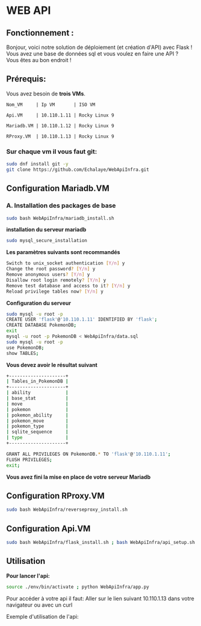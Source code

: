 # WEB API

## Fonctionnement :

Bonjour, voici notre solution de déploiement (et création d'API) avec Flask !  
Vous avez une base de données sql et vous voulez en faire une API ?  
Vous êtes au bon endroit !  

## Prérequis:

Vous avez besoin de **trois VMs**.

```
Nom_VM     | Ip VM       | ISO VM

Api.VM     | 10.110.1.11 | Rocky Linux 9

Mariadb.VM | 10.110.1.12 | Rocky Linux 9

RProxy.VM  | 10.110.1.13 | Rocky Linux 9
```

### Sur chaque vm il vous faut git:
```bash
sudo dnf install git -y  
git clone https://github.com/Echalaye/WebApiInfra.git  
```

## Configuration Mariadb.VM

### A. Installation des packages de base

```bash
sudo bash WebApiInfra/mariadb_install.sh
```

**installation du serveur mariadb**

```bash
sudo mysql_secure_installation
```
**Les paramètres suivants sont recommandés**
```bash
Switch to unix_socket authentication [Y/n] y
Change the root password? [Y/n] y
Remove anonymous users? [Y/n] y
Disallow root login remotely? [Y/n] y
Remove test database and access to it? [Y/n] y
Reload privilege tables now? [Y/n] y
```

**Configuration du serveur**

```bash
sudo mysql -u root -p  
CREATE USER 'flask'@'10.110.1.11' IDENTIFIED BY 'flask';  
CREATE DATABASE PokemonDB;
exit
mysql -u root -p PokemonDB < WebApiInfra/data.sql 
sudo mysql -u root -p  
use PokemonDB;
show TABLES;
```
**Vous devez avoir le résultat suivant**  
```bash
+---------------------+
| Tables_in_PokemonDB |
+---------------------+
| ability             |
| base_stat           |
| move                |
| pokemon             |
| pokemon_ability     |
| pokemon_move        |
| pokemon_type        |
| sqlite_sequence     |
| type                |
+---------------------+
```
```bash
GRANT ALL PRIVILEGES ON PokemonDB.* TO 'flask'@'10.110.1.11';
FLUSH PRIVILEGES;
exit;
```

**Vous avez fini la mise en place de votre serveur Mariadb**

## Configuration RProxy.VM

```bash
sudo bash WebApiInfra/reverseproxy_install.sh
```

## Configuration Api.VM

```bash
sudo bash WebApiInfra/flask_install.sh ; bash WebApiInfra/api_setup.sh
```

## Utilisation

**Pour lancer l'api:**
```bash
source ./env/bin/activate ; python WebApiInfra/app.py
```

Pour accéder à votre api il faut:
Aller sur le lien suivant 10.110.1.13 dans votre navigateur ou avec un curl

Exemple d'utilisation de l'api:  

